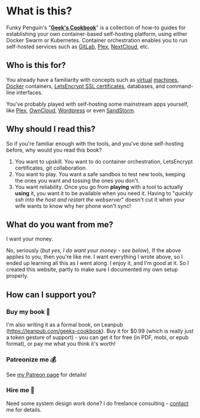 # What is this?

Funky Penguin's "**[Geek's Cookbook](https://geek-cookbook.funkypenguin.co.nz)**" is a collection of how-to guides for establishing your own container-based self-hosting platform, using either Docker Swarm or Kubernetes. Container orchestration enables you to run self-hosted services such as [GitLab](https://gitlab.com/), [Plex](https://www.plex.tv/), [NextCloud](https://nextcloud.com), etc.


## Who is this for?

You already have a familiarity with concepts such as [virtual](https://libvirt.org/) [machines](https://www.virtualbox.org/), [Docker](https://www.docker.com/) containers, [LetsEncrypt SSL certificates](https://letsencrypt.org/), databases, and command-line interfaces.

You've probably played with self-hosting some mainstream apps yourself, like [Plex](https://www.plex.tv/), [OwnCloud](https://owncloud.org/), [Wordpress](https://wordpress.org/) or even [SandStorm](https://sandstorm.io/).

## Why should I read this?

So if you're familiar enough with the tools, and you've done self-hosting before, why would you read this book?

1. You want to upskill. You want to do container orchestration, LetsEncrypt certificates, git collaboration.
2. You want to play. You want a safe sandbox to test new tools, keeping the ones you want and tossing the ones you don't.
3. You want reliability. Once you go from __playing__ with a tool to actually __using__ it, you want it to be available when you need it. Having to "_quickly ssh into the host and restart the webserver_" doesn't cut it when your wife wants to know why her phone won't sync!

## What do you want from me?

I want your money.

No, seriously (_but yes, I do want your money - see below_), If the above applies to you, then you're like me. I want everything I wrote above, so I ended up learning all this as I went along. I enjoy it, and I'm good at it. So I created this website, partly to make sure I documented my own setup properly.

## How can I support you?

### Buy my book 📖

I'm also writing it as a formal book, on Leanpub (https://leanpub.com/geeks-cookbook). Buy it for $0.99 (which is really just a token gesture of support) - you can get it for free (in PDF, mobi, or epub format), or pay me what you think it's worth!

### Patreonize me 💰

See [my Patreon page](https://www.patreon.com/funkypenguin) for details!


### Hire me 🏢

Need some system design work done? I do freelance consulting - [contact](mailto:davidy@funypenguin.co.nz) me for details.
